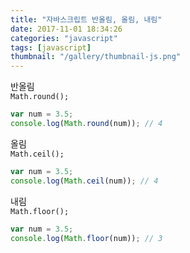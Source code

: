 ```yaml
---
title: "자바스크립트 반올림, 올림, 내림"
date: 2017-11-01 18:34:26
categories: "javascript"
tags: [javascript]
thumbnail: "/gallery/thumbnail-js.png"
---
```


반올림  
`Math.round();`
```javascript
var num = 3.5;
console.log(Math.round(num)); // 4
```

<!-- more -->

올림  
`Math.ceil();`
```javascript
var num = 3.5;
console.log(Math.ceil(num)); // 4
```

내림  
`Math.floor();`
```javascript
var num = 3.5;
console.log(Math.floor(num)); // 3
```
